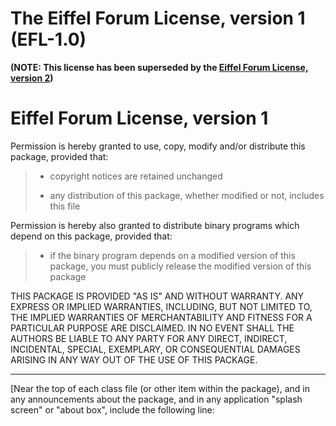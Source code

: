 # The Eiffel Forum License, version 1 (EFL-1.0)

**(NOTE: This license has been superseded by the [Eiffel Forum License, version 2](../licenses/EFL-2.0))**

# Eiffel Forum License, version 1

Permission is hereby granted to use, copy, modify and/or distribute this package, provided that:

> *   copyright notices are retained unchanged
>     
>     
> *   any distribution of this package, whether modified or not, includes this file

Permission is hereby also granted to distribute binary programs which depend on this package, provided that:

> *   if the binary program depends on a modified version of this package, you must publicly release the modified version of this package

THIS PACKAGE IS PROVIDED "AS IS" AND WITHOUT WARRANTY. ANY EXPRESS OR IMPLIED WARRANTIES, INCLUDING, BUT NOT LIMITED TO, THE IMPLIED WARRANTIES OF MERCHANTABILITY AND FITNESS FOR A PARTICULAR PURPOSE ARE DISCLAIMED. IN NO EVENT SHALL THE AUTHORS BE LIABLE TO ANY PARTY FOR ANY DIRECT, INDIRECT, INCIDENTAL, SPECIAL, EXEMPLARY, OR CONSEQUENTIAL DAMAGES ARISING IN ANY WAY OUT OF THE USE OF THIS PACKAGE.

----

[Near the top of each class file (or other item within the package), and in any announcements about the package, and in any application "splash screen" or "about box", include the following line: